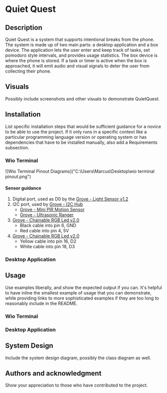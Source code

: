 # Quiet Quest

## Description
Quiet Quest is a system that supports intentional breaks from the phone. The system is made up of two main parts: a desktop application and a box device. The application lets the user enter and keep track of tasks, set pomodoro style intervals, and provides usage statistics. The box device is where the phone is stored. If a task or timer is active when the box is approached, it will emit audio and visual signals to deter the user from collecting their phone.

## Visuals
Possibly include screenshots and other visuals to demonstrate QuietQuest.

## Installation
List specific installation steps that would be sufficient guidance for a novice to be able to use the project. If it only runs in a specific context like a particular programming language version or operating system or has dependencies that have to be installed manually, also add a Requirements subsection.
### Wio Terminal

![Wio Terminal Pinout Diagrams]("C:\Users\Marcus\Desktop\wio terminal pinout.png")

#### Sensor guidance
1. Digital port, used as D0 by the [Grove - Light Sensor v1.2](https://wiki.seeedstudio.com/Grove-Light_Sensor/)
2. I2C port, used by [Grove - I2C Hub](https://wiki.seeedstudio.com/Grove-I2C_Hub/)
    - [Grove - Mini PIR Motion Sensor](https://www.seeedstudio.com/Grove-mini-PIR-motion-sensor-p-2930.html)
    - [Grove - Ultrasonic Ranger](https://wiki.seeedstudio.com/Grove-Ultrasonic_Ranger/)
3. [Grove - Chainable RGB Led v2.0](https://wiki.seeedstudio.com/Grove-Chainable_RGB_LED/)
    - Black cable into pin 6, GND
    - Red cable into pin 4, 5V
4. [Grove - Chainable RGB Led v2.0](https://wiki.seeedstudio.com/Grove-Chainable_RGB_LED/)
    - Yellow cable into pin 16, D2
    - White cable into pin 18, D3

### Desktop Application

## Usage
Use examples liberally, and show the expected output if you can. It's helpful to have inline the smallest example of usage that you can demonstrate, while providing links to more sophisticated examples if they are too long to reasonably include in the README.
### Wio Terminal
### Desktop Application

## System Design
Include the system design diagram, possibly the class diagram as well.

## Authors and acknowledgment
Show your appreciation to those who have contributed to the project.
